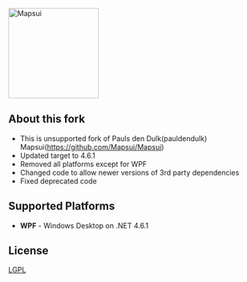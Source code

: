 <p align="left"><img src="Docs_/Images/logo/icon.png" alt="Mapsui" height="180px"></p>

## About this fork
- This is unsupported fork of Pauls den Dulk(pauldendulk) Mapsui(https://github.com/Mapsui/Mapsui) 
- Updated target to 4.6.1
- Removed all platforms except for WPF
- Changed code to allow newer versions of 3rd party dependencies
- Fixed deprecated code 

## Supported Platforms

- **WPF** - Windows Desktop on .NET 4.6.1

## License 

[LGPL](https://raw.githubusercontent.com/pauldendulk/Mapsui/master/LICENSE.md)
